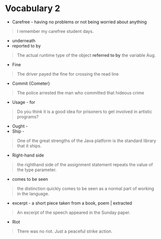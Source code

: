 
# Vocabulary 2

* Carefree - having no problems or not being worried about anything
> I remember my carefree student days.
* underneath
* reported to by
> The actual runtime type of the object **referred to by** the variable Aug.
* Fine
> The driver payed the fine for crossing the read line
* Commit {Cometer}
> The police arrested the man who committed that hideous crime
* Usage - for
> Do you think it is a good idea for prisoners to get involved in artistic programs? 
* Ought - 
* Ship -
> One of the great strengths of the Java platform is the standard library that it ships.
* Right-hand side
> the  righthand  side  of  the  assignment  statement repeats  the  value  of  the  type  parameter. 
* comes to be seen 
> the distinction quickly comes to be seen as a normal part of working in the language. 
* excerpt - a short piece taken from a book, poem | extracted 
> An excerpt of the speech appeared in the Sunday paper.
* Riot 
> There was no riot. Just a peaceful strike action.
